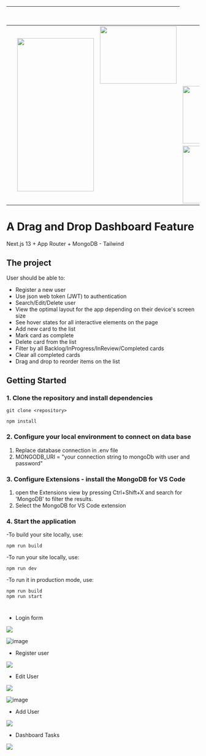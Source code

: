 



|  &nbsp; &nbsp; |   |   | 
| :------------ |:---------------:| ---------:|
|  <td rowspan=3><img src="https://myoctocat.com/assets/images/base-octocat.svg" width="200" height="400" /> | <img src="https://github.com/daphne2020/daphne2020/blob/main/assets/mongodb.svg" width="200" height="150" />  |   |
| &nbsp; &nbsp; |  | <img src="https://github.com/daphne2020/daphne2020/blob/main/assets/Nextjs-white.png" width="200" height="150" /> |
| &nbsp; &nbsp; |  | <img src="https://github.com/daphne2020/daphne2020/blob/main/assets/tailwind-css.svg" width="200" height="150" /> |

                                                                                                                                                                  
#


# A Drag and Drop Dashboard Feature

Next.js 13 + App Router + MongoDB - Tailwind

## The project

User should be able to:

- Register a new user
- Use json web token (JWT) to authentication
- Search/Edit/Delete user
- View the optimal layout for the app depending on their device's screen size
- See hover states for all interactive elements on the page
- Add new card to the list
- Mark card as complete
- Delete card from the list
- Filter by all Backlog/InProgress/InReview/Completed cards
- Clear all completed cards
- Drag and drop to reorder items on the list


## Getting Started

### 1. Clone the repository and install dependencies

```
git clone <repository>
```

```
npm install
```

### 2. Configure your local environment to connect on data base

1. Replace database connection in .env file
2. MONGODB_URI = "your connection string to mongoDb with user and password"


### 3. Configure Extensions - install the MongoDB for VS Code

1. open the Extensions view by pressing Ctrl+Shift+X and search for 'MongoDB' to filter the results. 
2. Select the MongoDB for VS Code extension

### 4. Start the application

-To build your site locally, use:

```
npm run build
```

-To run your site locally, use:

```
npm run dev
```

-To run it in production mode, use:


```
npm run build
npm run start
```

#

- Login form
<img src="https://github.com/daphne2020/daphne2020/blob/main/assets/dashboard-login.png"/>

![image](https://github.com/daphne2020/daphne2020/blob/main/assets/user-login-successfuly.png)

- Register user
<img src="https://github.com/daphne2020/daphne2020/blob/main/assets/register.png"/>

- Edit User
<img src="https://github.com/daphne2020/daphne2020/blob/main/assets/edit-user.png"/>

![image](https://github.com/daphne2020/daphne2020/blob/main/assets/edit-user-name.png)

- Add User
<img src="https://github.com/daphne2020/daphne2020/blob/main/assets/add-user.png" />

- Dashboard Tasks
<img src="https://github.com/daphne2020/daphne2020/blob/main/assets/dashboard.png" />


